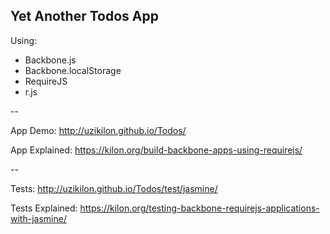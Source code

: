 Yet Another Todos App
--


Using:
- Backbone.js
- Backbone.localStorage
- RequireJS
- r.js

--

App Demo:
http://uzikilon.github.io/Todos/

App Explained:
https://kilon.org/build-backbone-apps-using-requirejs/

--

Tests:
http://uzikilon.github.io/Todos/test/jasmine/

Tests Explained:
https://kilon.org/testing-backbone-requirejs-applications-with-jasmine/

